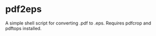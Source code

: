 # pdf2eps
A simple shell script for converting .pdf to .eps. Requires pdfcrop and pdftops installed.
